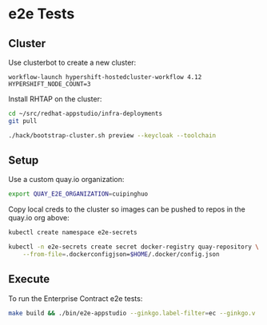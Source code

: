 # e2e Tests

## Cluster

Use clusterbot to create a new cluster:

```text
workflow-launch hypershift-hostedcluster-workflow 4.12 HYPERSHIFT_NODE_COUNT=3
```

Install RHTAP on the cluster:

```bash
cd ~/src/redhat-appstudio/infra-deployments
git pull

./hack/bootstrap-cluster.sh preview --keycloak --toolchain
```

## Setup

Use a custom quay.io organization:

```bash
export QUAY_E2E_ORGANIZATION=cuipinghuo
```

Copy local creds to the cluster so images can be pushed to repos
in the quay.io org above:

```bash
kubectl create namespace e2e-secrets

kubectl -n e2e-secrets create secret docker-registry quay-repository \
    --from-file=.dockerconfigjson=$HOME/.docker/config.json
```

## Execute

To run the Enterprise Contract e2e tests:

```bash
make build && ./bin/e2e-appstudio --ginkgo.label-filter=ec --ginkgo.v
```

